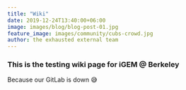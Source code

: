 ```yaml
---
title: "Wiki"
date: 2019-12-24T13:40:00+06:00
image: images/blog/blog-post-01.jpg
feature_image: images/community/cubs-crowd.jpg
author: the exhausted external team
---
```

### This is the testing wiki page for iGEM @ Berkeley

Because our GitLab is down 😅

&nbsp;

